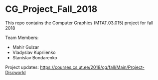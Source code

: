# CG_Project_Fall_2018

This repo contains the Computer Graphics (MTAT.03.015) project for fall 2018

Team Members:

- Mahir Gulzar
- Vladyslav Kupriienko
- Stanislav Bondarenko

Project updates: https://courses.cs.ut.ee/2018/cg/fall/Main/Project-Discworld
